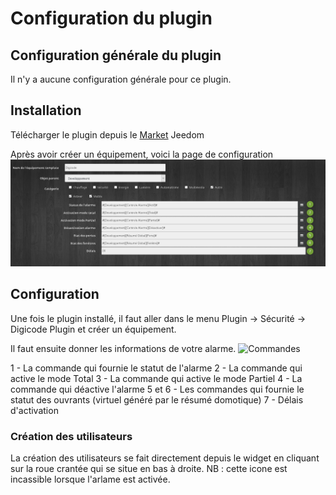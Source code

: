 Configuration du plugin
===

## Configuration générale du plugin

Il n'y a aucune configuration générale pour ce plugin.

## Installation
Télécharger le plugin depuis le [Market](https://www.jeedom.com/market/index.php?v=d&p=market&type=plugin&&name=digicode) Jeedom

Après avoir créer un équipement, voici la page de configuration
![Equipement](../images/Equipement.png)

## Configuration
Une fois le plugin installé, il faut aller dans le menu Plugin -> Sécurité -> Digicode Plugin et créer un équipement.

Il faut ensuite donner les informations de votre alarme.
![Commandes](../images/Commandes.png)

1 - La commande qui fournie le statut de l'alarme
2 - La commande qui active le mode Total
3 - La commande qui active le mode Partiel
4 - La commande qui déactive l'alarme
5 et 6 - Les commandes qui fournie le statut des ouvrants (virtuel généré par le résumé domotique)
7 - Délais d'activation

### Création des utilisateurs
La création des utilisateurs se fait directement depuis le widget en cliquant sur la roue crantée qui se situe en bas à droite.
NB : cette icone est incassible lorsque l'arlame est activée.
